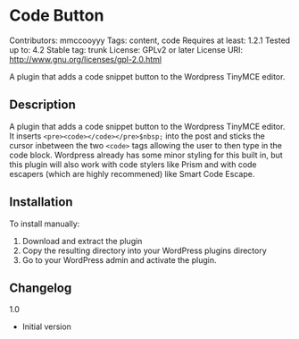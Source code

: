 Code Button
===
Contributors: mmccooyyy
Tags: content, code
Requires at least: 1.2.1
Tested up to: 4.2
Stable tag: trunk
License: GPLv2 or later
License URI: http://www.gnu.org/licenses/gpl-2.0.html

A plugin that adds a code snippet button to the Wordpress TinyMCE editor.

Description
---

A plugin that adds a code snippet button to the Wordpress TinyMCE editor.  It inserts ```<pre><code></code></pre>$nbsp;``` into the post and sticks the cursor inbetween the two `<code>` tags allowing the user to then type in the code block.  Wordpress already has some minor styling for this built in, but this plugin will also work with code stylers like Prism and with code escapers (which are highly recommened) like Smart Code Escape.

Installation
---

To install manually:

1. Download and extract the plugin
3. Copy the resulting directory into your WordPress plugins directory
4. Go to your WordPress admin and activate the plugin.

Changelog
---

1.0
* Initial version
